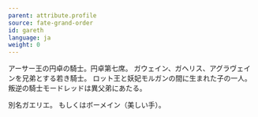 ```yaml
---
parent: attribute.profile
source: fate-grand-order
id: gareth
language: ja
weight: 0
---
```


アーサー王の円卓の騎士。円卓第七席。
ガウェイン、ガヘリス、アグラヴェインを兄弟とする若き騎士。
ロット王と妖妃モルガンの間に生まれた子の一人。
叛逆の騎士モードレッドは異父弟にあたる。

別名ガエリエ。
もしくはボーメイン（美しい手）。
